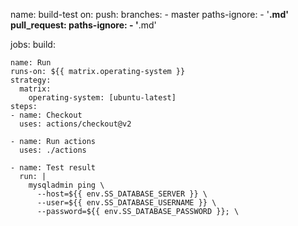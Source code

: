 name: build-test
on:
  push:
    branches:
      - master
    paths-ignore:
      - '**.md'
  pull_request:
    paths-ignore:
      - '**.md'

jobs:
  build:
  
    name: Run
    runs-on: ${{ matrix.operating-system }}
    strategy:
      matrix:
        operating-system: [ubuntu-latest]
    steps:
    - name: Checkout
      uses: actions/checkout@v2

    - name: Run actions
      uses: ./actions

    - name: Test result
      run: |
        mysqladmin ping \
          --host=${{ env.SS_DATABASE_SERVER }} \
          --user=${{ env.SS_DATABASE_USERNAME }} \
          --password=${{ env.SS_DATABASE_PASSWORD }}; \
